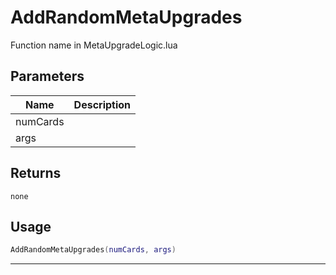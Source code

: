 # AddRandomMetaUpgrades

Function name in MetaUpgradeLogic.lua

## Parameters

| Name     | Description |
| -------- | ----------- |
| numCards |             |
| args     |             |

## Returns

`none`

## Usage

```lua
AddRandomMetaUpgrades(numCards, args)
```

---
